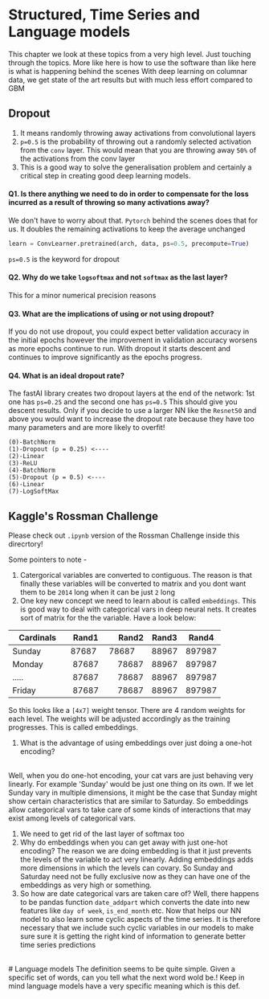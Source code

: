 # Structured, Time Series and Language models
This chapter we look at these topics from a very high level. Just touching through the topics. More like here is how to use the 
software than like here is what is happening behind the scenes
With deep learning on columnar data, we get state of the art results but with much less effort compared to GBM

## Dropout 
1. It means randomly throwing away activations from convolutional layers
1. `p=0.5` is the probability of throwing out a randomly selected activation from the `conv` layer. This would mean that you are 
throwing away `50%` of the activations from the conv layer
1. This is a good way to solve the generalisation problem and certainly a critical step in creating good deep learning models.

#### Q1. Is there anything we need to do in order to compensate for the loss incurred as a result of throwing so many activations away?

We don't have to worry about that. `Pytorch` behind the scenes does that for us. It doubles the remaining activations to keep the
average unchanged
```python
learn = ConvLearner.pretrained(arch, data, ps=0.5, precompute=True)
```
`ps=0.5` is the keyword for dropout
#### Q2. Why do we take `logsoftmax` and not `softmax` as the last layer?
This for a minor numerical precision reasons 
<br>
#### Q3. What are the implications of using or not using dropout?
If you do not use dropout, you could expect better validation accuracy in the initial epochs however the improvement in validation
accuracy worsens as more epochs continue to run. With dropout it starts descent and continues to improve significantly as the
epochs progress. 
#### Q4. What is an ideal dropout rate?
The fastAI library creates two dropout layers at the end of the network: 1st one has `ps=0.25` and the second one has `ps=0.5`
This should give you descent results. Only if you decide to use a larger NN like the `Resnet50` and above you would want to 
increase the dropout rate because they have too many parameters and are more likely to overfit!
```
(0)-BatchNorm
(1)-Dropout (p = 0.25) <----
(2)-Linear
(3)-ReLU
(4)-BatchNorm
(5)-Dropout (p = 0.5) <----
(6)-Linear 
(7)-LogSoftMax
```

## Kaggle's Rossman Challenge
Please check out `.ipynb` version of the Rossman Challenge inside this direcrtory!

Some pointers to note -

1. Catergorical variables are converted to contiguous. The reason is that finally these variables will be converted to matrix
and you dont want them to be `2014` long when it can be just `2` long
1. One key new concept we need to learn about is called `embeddings`. This is good way to deal with categorical vars in deep
neural nets. It creates sort of matrix for the the variable. Have a look below:

| Cardinals        | Rand1           | Rand2  | Rand3     |   Rand4    |
| ------------- |:-------------:| -----:| -------- | --------- |
| Sunday            | 87687    |78687      |88967     |897987    |
| Monday | 87687 |78687|88967 |897987 |
| ..... | 87687 |78687|88967 |897987 |
| Friday | 87687 |78687|88967 |897987 |

So this looks like a `[4x7]` weight tensor. There are 4 random weights for each level. The weights will be adjusted accordingly as the training progresses. This is called embeddings.
1. What is the advantage of using embeddings over just doing a one-hot encoding?
<br>
Well, when you do one-hot encoding, your cat vars are just behaving very linearly. For example 'Sunday' would be just one thing on its own. If we let Sunday vary in multiple dimensions, it might be the case that Sunday might show certain characteristics that are similar to Saturday. So embeddings allow categorical vars to take care of some kinds of  interactions that may exist among levels of categorical vars.

1. We need to get rid of the last layer of softmax too
1. Why do embeddings when you can get away with just one-hot encoding? The reason we are doing embedding is that it just prevents the levels of the variable to act very linearly. Adding embeddings adds more dimensions in which the levels can covary. So Sunday and Saturday need not be fully exclusive now as they can have one of the embeddings as very high or something. 
1. So how are date categorical vars are taken care of?  Well, there happens to be pandas function `date_addpart` which converts the date into new features like `day of week`, `is_end_month` etc. Now that helps our NN model to also learn some cyclic aspects of the time series. It is therefore necessary that we include such cyclic variables in our models to make sure sure it is getting the right kind of information to generate better time series predictions

<br>
# Language models
The definition seems to be quite simple. Given a specific set of words, can you tell what the next word wold be.! Keep in mind language models have a very specific meaning which is this def.


